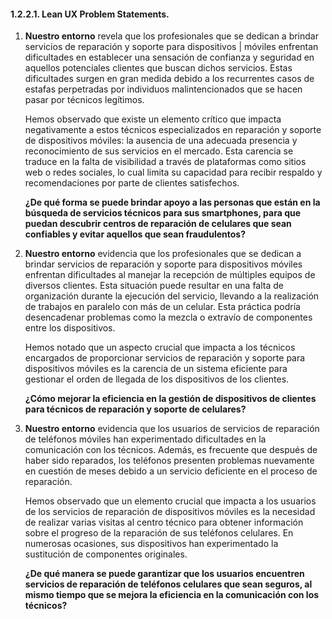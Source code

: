 #### 1.2.2.1. Lean UX Problem Statements.

1. __Nuestro entorno__ revela que los profesionales que se dedican a brindar servicios de reparación y soporte para dispositivos |      móviles enfrentan dificultades en establecer una sensación de confianza y seguridad en aquellos potenciales clientes que buscan dichos servicios. Estas dificultades surgen en gran medida debido a los recurrentes casos de estafas perpetradas por individuos malintencionados que se hacen pasar por técnicos legítimos.
   
   Hemos observado que existe un elemento crítico que impacta negativamente a estos técnicos especializados en reparación y soporte de dispositivos móviles: la ausencia de una adecuada presencia y reconocimiento de sus servicios en el mercado. Esta carencia se traduce en la falta de visibilidad a través de plataformas como sitios web o redes sociales, lo cual limita su capacidad para recibir respaldo y recomendaciones por parte de clientes satisfechos.
   
   **¿De qué forma se puede brindar apoyo a las personas que están en la búsqueda de servicios técnicos para sus smartphones, para que puedan descubrir centros de reparación de celulares que sean confiables y evitar aquellos que sean fraudulentos?**

2.	__Nuestro entorno__ evidencia que los profesionales que se dedican a brindar servicios de reparación y soporte para dispositivos móviles enfrentan dificultades al manejar la recepción de múltiples equipos de diversos clientes. Esta situación puede resultar en una falta de organización durante la ejecución del servicio, llevando a la realización de trabajos en paralelo con más de un celular. Esta práctica podría desencadenar problemas como la mezcla o extravío de componentes entre los dispositivos.
    
    Hemos notado que un aspecto crucial que impacta a los técnicos encargados de proporcionar servicios de reparación y soporte para dispositivos móviles es la carencia de un sistema eficiente para gestionar el orden de llegada de los dispositivos de los clientes.

    **¿Cómo mejorar la eficiencia en la gestión de dispositivos de clientes para técnicos de reparación y soporte de celulares?**

3.	__Nuestro entorno__ evidencia que los usuarios de servicios de reparación de teléfonos móviles han experimentado dificultades en la comunicación con los técnicos. Además, es frecuente que después de haber sido reparados, los teléfonos presenten problemas nuevamente en cuestión de meses debido a un servicio deficiente en el proceso de reparación.

    Hemos observado que un elemento crucial que impacta a los usuarios de los servicios de reparación de dispositivos móviles es la necesidad de realizar varias visitas al centro técnico para obtener información sobre el progreso de la reparación de sus teléfonos celulares. En numerosas ocasiones, sus dispositivos han experimentado la sustitución de componentes originales.

    **¿De qué manera se puede garantizar que los usuarios encuentren servicios de reparación de teléfonos celulares que sean seguros, al mismo tiempo que se mejora la eficiencia en la comunicación con los técnicos?**
